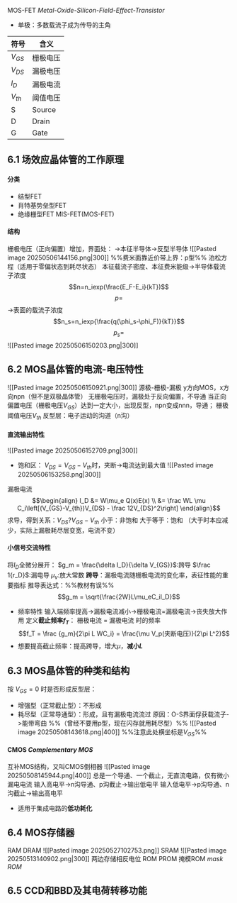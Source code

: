 MOS-FET *Metal-Oxide-Silicon-Field-Effect-Transistor*
- 单极：多数载流子成为传导的主角

| 符号       | 含义     |
| -------- | ------ |
| $V_{GS}$ | 栅极电压   |
| $V_{DS}$ | 漏极电压   |
| $I_D$    | 漏极电流   |
| $V_{th}$ | 阈值电压   |
| S        | Source |
| D        | Drain  |
| G        | Gate   |
## 6.1 场效应晶体管的工作原理
#### 分类
- 结型FET
- 肖特基势垒型FET
- 绝缘栅型FET
    MIS-FET(MOS-FET)
#### 结构
栅极电压（正向偏置）增加，界面处：
    ->本征半导体->反型半导体
![[Pasted image 20250506144156.png|300]]
%%费米面靠近价带上界：p型%%
泊松方程（适用于零偏状态到耗尽状态）
本征载流子密度、本征费米能级->半导体载流子浓度
$$n=n_iexp(\frac{E_F-E_i}{kT})$$
$$p=$$
->表面的载流子浓度
$$n_s=n_iexp{\frac{q(\phi_s-\phi_F)}{kT}}$$
$$p_s=$$
![[Pasted image 20250506150203.png|300]]
## 6.2 MOS晶体管的电流-电压特性
![[Pasted image 20250506150921.png|300]]
源极-栅极-漏极
y方向MOS，x方向npn（但不是双极晶体管）
无栅极电压时，漏极处于反向偏置，不导通
当正向偏置电压（栅极电压$V_{GS}$）达到一定大小，出现反型，npn变成nnn，导通；
栅极阈值电压$V_{th}$
反型层：电子运动的沟道（n沟）

#### 直流输出特性
![[Pasted image 20250506152709.png|300]]
- 饱和区：
$V_{DS} = V_{GS} - V_{th}$时，夹断->电流达到最大值
![[Pasted image 20250506153258.png|300]]

漏极电流$$\begin{align}
I_D &= W\mu_e Q(x)E(x) \\
&= \frac WL \mu C_i\left[(V_{GS}-V_{th})V_{DS} - \frac 12V_{DS}^2\right]
\end{align}$$
    求导，得到关系：$V_{DS} ? V_{GS} - V_{th}$
        小于：非饱和
        大于等于：饱和
            （大于时本应减少，实际上漏极耗尽层变宽，电流不变）
#### 小信号交流特性
将$I_D$全微分展开：
$g_m = \frac{\delta I_D}{\delta V_{GS}}$:跨导
$\frac 1{r_D}$:漏电导
$\mu_v$:放大常数
**跨导**：漏极电流随栅极电流的变化率，表征性能的重要指标
    推导表达式：%%教材有误%%
    $$g_m = \sqrt{\frac{2W}L\mu_eC_iI_D}$$
- 频率特性
输入端频率提高->漏极电流减小->栅极电流=漏极电流->丧失放大作用
定义**截止频率$f_T$**：
    栅极电流 = 漏极电流 时的频率
$$f_T = \frac {g_m}{2\pi L WC_i} = \frac{\mu V_p(夹断电压)}{2\pi L^2}$$
- 想要提高截止频率：提高跨导，增大$\mu$，**减小$L$**

## 6.3 MOS晶体管的种类和结构
按 $V_{GS}=0$ 时是否形成反型层：
- 增强型（正常截止型）：不形成
- 耗尽型（正常导通型）：形成，且有漏极电流流过
    原因：O-S界面俘获载流子->能带弯曲
%%（曾经不要用p型，现在闪存就用耗尽型）%%
![[Pasted image 20250508143618.png|400]]
%%注意此处横坐标是$V_{GS}$%%
#### CMOS *Complementary MOS*
互补MOS结构，又叫CMOS倒相器
![[Pasted image 20250508145944.png|400]]
总是一个导通、一个截止，无直流电路，仅有微小漏电电流
输入高电平->n沟导通、p沟截止->输出低电平
输入低电平->p沟导通、n沟截止->输出高电平
- 适用于集成电路的**低功耗化**
## 6.4 MOS存储器
RAM
    DRAM
    ![[Pasted image 20250527102753.png]]
    SRAM
    ![[Pasted image 20250513140902.png|300]]
    两边存储相反电位
ROM
    PROM
    掩模ROM *mask ROM*


## 6.5 CCD和BBD及其电荷转移功能
